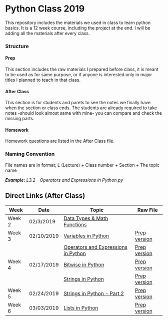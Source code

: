 # Python Class 2019

This repository includes the materials we used in class to learn python basics. It is a 12 week course, including the project at the end. I will be adding all the materials after every class.

### Structure

#### Prep
This section includes the raw materials I prepared before class, it is meant to be used as for same purpose, or if anyone is interested only in major titles I planned to teach in that class.

#### After Class
This section is for students and parets to see the notes we finally have when the section or class ends. The students are already required to take notes -should look almost same with mine- you can compare and check the missing parts.

#### Homework
Homework questions are listed in the After Class file.

### Naming Convention
File names are in format; 
L (Lecture) + Class number + Section + The topic name

***Example:** L3.2 - Operators and Expressions in Python.py*

## Direct Links (After Class)
|Week|Date|Topic|Raw File|
| --- | --- | --- | --- |
|Week 2|02/3/2019|[Data Types & Math Functions](https://github.com/BedirT/Python-Class-2019/blob/master/AFTER%20CLASS/L2%20-%20Data%20Types%20%26%20Math%20Functions.py)||
|Week 3|02/10/2019|[Variables in Python](https://github.com/BedirT/Python-Class-2019/blob/master/AFTER%20CLASS/L3%20-%20Variables%20in%20Python.py)|[Prep version](https://github.com/BedirT/Python-Class-2019/blob/master/PREP/L3%20-%20Variables%20in%20Python.py)|
|||[Operators and Expressions in Python](https://github.com/BedirT/Python-Class-2019/blob/master/AFTER%20CLASS/L3.2%20-%20Operators%20and%20Expressions%20in%20Python.py)|[Prep version](https://github.com/BedirT/Python-Class-2019/blob/master/PREP/L3.2%20-%20Operators%20and%20Expressions%20in%20Python.py)|
Week 4|02/17/2019|[Bitwise in Python](https://github.com/BedirT/Python-Class-2019/blob/master/AFTER%20CLASS/L4%20-%20Bitwise%20in%20Python.py)|[Prep version](https://github.com/BedirT/Python-Class-2019/blob/master/PREP/L4%20-%20Bitwise%20in%20Python.py)|
|||[Strings in Python](https://github.com/BedirT/Python-Class-2019/blob/master/AFTER%20CLASS/L4.2%20-%20Strings%20in%20Python.py)|[Prep version](https://github.com/BedirT/Python-Class-2019/blob/master/PREP/L4.2%20-%20Strings%20in%20Python.py)|
Week 5|02/24/2019|[Strings in Python - Part 2](https://github.com/BedirT/Python-Class-2019/blob/master/AFTER%20CLASS/L5%20-%20Strings%20in%20Python-Part%202.py)|[Prep version](https://github.com/BedirT/Python-Class-2019/blob/master/PREP/L5%20-%20Strings%20in%20Python-Part%202.py)|
Week 6|03/03/2019|[Lists in Python](https://github.com/BedirT/Python-Class-2019/blob/master/AFTER%20CLASS/L6%20-%20Lists%26Tuples%20in%20Python.py)|[Prep version](https://github.com/BedirT/Python-Class-2019/blob/master/PREP/L6%20-%20Lists%26Tuples%20in%20Python.py)|
